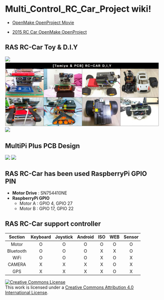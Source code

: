 # Multi_Control_RC_Car_Project wiki!

* [OpenMake OpenProject Movie](https://youtu.be/CXtaIAYRl5U)

* [2015 RC Car OpenMake OpenProject](http://shop.rasplay.org/?product=%EB%AA%A8%EC%9E%84-%EC%8B%A0%EC%B2%AD-%EB%B0%8F-%EC%A0%9C%ED%92%88-%EC%A3%BC%EB%AC%B8-%EB%A9%80%ED%8B%B0%EC%A0%9C%EC%96%B4-rc%EC%B9%B4-%EB%B3%B5%EC%82%AC%EB%B3%B8)

## RAS RC-Car Toy & D.I.Y 
<img src="https://github.com/rasplay/RAS_RC_CAR/blob/master/img/RASTA_RC_remodel2.jpg" width="700">
<img src="https://github.com/rasplay/RAS_RC_CAR/blob/master/img/RAS_RC.jpg" width="700">
<img src="https://github.com/rasplay/Multi_Control_RC_Car_Project/blob/master/IMG/pakage_1.jpg" width="700">

## MultiPi Plus PCB Design
<img src="https://github.com/rasplay/Multi_Control_RC_Car_Project/blob/master/IMG/pcb_2.jpg" width=“700”>
<img src="https://github.com/rasplay/Multi_Control_RC_Car_Project/blob/master/IMG/KakaoTalk_20150723_2106138.jpg" width="700">

## RAS RC-Car has been used RaspberryPi GPIO PIN

* **Motor Drive** : SN754410NE 
* **RaspberryPi GPIO**   
   - Motor A : GPIO 4, GPIO 27
   - Motor B : GPIO 17, GPIO 22

## RAS RC-Car support controller 
| Section | Keyboard | Joystick | Android | ISO | WEB | Sensor | 
|:-------:|:-------:|:------:|:-------:|:-------:|:------:|:------:|
|Motor|   O    |  O    |   O    |   O    |   O    |   O   |
|Bluetooth|  O    |  O    |   O    |   X    |  X |   O  |
|WiFi|  O    |  O    |   O    |   X    |  O |   X  |
|CAMERA|   X    |  X    |   X    |   X    |  O |   X  |
|GPS|   X    |  X    |   X    |   X    |  O |   X  |

<a rel="license" href="http://creativecommons.org/licenses/by/4.0/"><img alt="Creative Commons License" style="border-width:0" src="https://i.creativecommons.org/l/by/4.0/88x31.png" /></a><br />This work is licensed under a <a rel="license" href="http://creativecommons.org/licenses/by/4.0/">Creative Commons Attribution 4.0 International License</a>.
